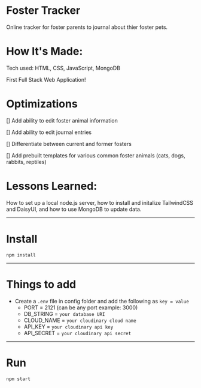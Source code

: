 # Foster Tracker
Online tracker for foster parents to journal about thier foster pets. 

# How It's Made:
Tech used: HTML, CSS, JavaScript, MongoDB

First Full Stack Web Application!

# Optimizations
[] Add ability to edit foster animal information

[] Add ability to edit journal entries

[] Differentiate between current and former fosters 

[] Add prebuilt templates for various common foster animals (cats, dogs, rabbits, reptiles)

# Lessons Learned:
How to set up a local node.js server, how to install and initalize TailwindCSS and DaisyUI, and how to use MongoDB to update data. 

---

# Install

`npm install`

---

# Things to add

- Create a `.env` file in config folder and add the following as `key = value`
  - PORT = 2121 (can be any port example: 3000)
  - DB_STRING = `your database URI`
  - CLOUD_NAME = `your cloudinary cloud name`
  - API_KEY = `your cloudinary api key`
  - API_SECRET = `your cloudinary api secret`

---

# Run

`npm start`
